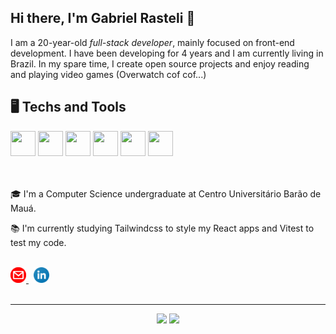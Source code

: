 ## Hi there, I'm Gabriel Rasteli 👋

I am a 20-year-old _full-stack developer_, mainly focused on front-end development. I have been developing for 4 years and I am currently living in Brazil. In my spare time, I create open source projects and enjoy reading and playing video games (Overwatch cof cof...)

## 🖥️ Techs and Tools

<div>
  <img src="https://cdn.jsdelivr.net/gh/devicons/devicon/icons/typescript/typescript-original.svg" width="40" height="40" />
  <img src="https://cdn.jsdelivr.net/gh/devicons/devicon/icons/react/react-original.svg" width="40" height="40" />
  <img src="https://cdn.jsdelivr.net/gh/devicons/devicon/icons/nodejs/nodejs-original.svg" width="40" height="40" />
  <img src="https://cdn.jsdelivr.net/gh/devicons/devicon/icons/tailwindcss/tailwindcss-plain.svg" width="40" height="40" />
  <img src="https://cdn.jsdelivr.net/gh/devicons/devicon/icons/git/git-original.svg" width="40" height="40" />
  <img src="https://user-images.githubusercontent.com/11247099/145112184-a9ff6727-661c-439d-9ada-963124a281f7.png" width="40" height="40" />
</div>

<br/>
<br/>

<div display="inline-block">
  <p>🎓 I'm a Computer Science undergraduate at Centro Universitário Barão de Mauá.</p>
  <p>📚 I'm currently studying Tailwindcss to style my React apps and Vitest to test my code.</p>
</div>

<br/>

<div>
  <a href="mailto:gabrielrasteli3@gmail.com" target="_blank">
    <img alt="Gmail" width="25px" src="./.github/gmail.svg" />
  </a>
  &nbsp;
  <a href="https://www.linkedin.com/in/gabriel-rasteli-aab3451a0" target="_blank">
    <img alt="LinkedIn" width="25px" src="./.github/linkedin.svg" />
  </a>
</div>

<br/>

---

<div align="center">
  <img height="180em" src="https://github-readme-stats.vercel.app/api?username=rasteli&show_icons=true&theme=dracula&custom_title=My%20GitHub%20Stats" />
  <img height="180em" src="https://github-readme-stats.vercel.app/api/top-langs/?username=rasteli&theme=dracula&layout=compact&hide=GDScript" />
</div>
